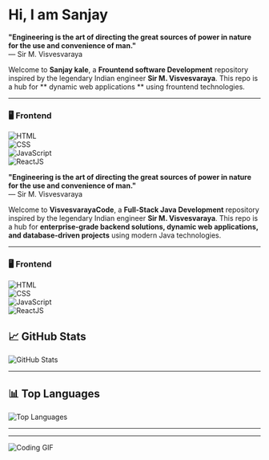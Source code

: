# Hi, I am Sanjay

**"Engineering is the art of directing the great sources of power in nature for the use and convenience of man."**  
— Sir M. Visvesvaraya  

Welcome to **Sanjay kale**, a **Frountend software Development** repository inspired by the legendary Indian engineer **Sir M. Visvesvaraya**. This repo is a hub for ** dynamic web applications ** using frountend technologies. 


---

### 🖥️ **Frontend**  
![HTML](https://img.shields.io/badge/-HTML5-E34F26?style=for-the-badge&logo=html5&logoColor=white)  
![CSS](https://img.shields.io/badge/-CSS3-1572B6?style=for-the-badge&logo=css3)  
![JavaScript](https://img.shields.io/badge/-JavaScript-F7DF1E?style=for-the-badge&logo=javascript&logoColor=black)  
![ReactJS](https://img.shields.io/badge/-React-61DAFB?style=for-the-badge&logo=react&logoColor=black)  

**"Engineering is the art of directing the great sources of power in nature for the use and convenience of man."**  
— Sir M. Visvesvaraya  

Welcome to **VisvesvarayaCode**, a **Full-Stack Java Development** repository inspired by the legendary Indian engineer **Sir M. Visvesvaraya**. This repo is a hub for **enterprise-grade backend solutions, dynamic web applications, and database-driven projects** using modern Java technologies. 


---

### 🖥️ **Frontend**  
![HTML](https://img.shields.io/badge/-HTML5-E34F26?style=for-the-badge&logo=html5&logoColor=white)  
![CSS](https://img.shields.io/badge/-CSS3-1572B6?style=for-the-badge&logo=css3)  
![JavaScript](https://img.shields.io/badge/-JavaScript-F7DF1E?style=for-the-badge&logo=javascript&logoColor=black)  
![ReactJS](https://img.shields.io/badge/-React-61DAFB?style=for-the-badge&logo=react&logoColor=black)  



## 📈 GitHub Stats

![GitHub Stats](https://github-readme-stats.vercel.app/api?username=sanjaykale1995&show_icons=true&theme=tokyonight)

---

## 📊 Top Languages

![Top Languages](https://github-readme-stats.vercel.app/api/top-langs/?username=sanjaykale1995&layout=compact&theme=tokyonight)

---

---

![Coding GIF](https://media.giphy.com/media/M9gbBd9nbDrOTu1Mqx/giphy.gif)

